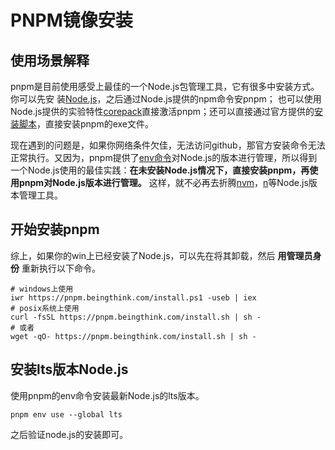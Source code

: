 # PNPM镜像安装

## 使用场景解释

pnpm是目前使用感受上最佳的一个Node.js包管理工具，它有很多中安装方式。你可以先安
装[Node.js](https://nodejs.org/en)，之后通过Node.js提供的npm命令安pnpm；
也可以使用Node.js提供的实验特性[corepack](https://nodejs.org/api/corepack.html)直接激活pnpm；还可以直接通过官方提供的[安装脚本](https://pnpm.io/installation#using-a-standalone-script)，直接安装pnpm的exe文件。

现在遇到的问题是，如果你网络条件欠佳，无法访问github，那官方安装命令无法正常执行。又因为，pnpm提供了[env命令](https://pnpm.io/cli/env)对Node.js的版本进行管理，所以得到一个Node.js使用的最佳实践：**在未安装Node.js情况下，直接安装pnpm，再使用pnpm对Node.js版本进行管理。** 这样，就不必再去折腾[nvm](https://github.com/nvm-sh/nvm)，[n](https://github.com/tj/n)等Node.js版本管理工具。

## 开始安装pnpm

综上，如果你的win上已经安装了Node.js，可以先在将其卸载，然后 **用管理员身份** 重新执行以下命令。

```shell
# windows上使用
iwr https://pnpm.beingthink.com/install.ps1 -useb | iex
# posix系统上使用
curl -fsSL https://pnpm.beingthink.com/install.sh | sh -
# 或者
wget -qO- https://pnpm.beingthink.com/install.sh | sh -
```

## 安装lts版本Node.js

使用pnpm的env命令安装最新Node.js的lts版本。

```shell
pnpm env use --global lts
```

之后验证node.js的安装即可。

